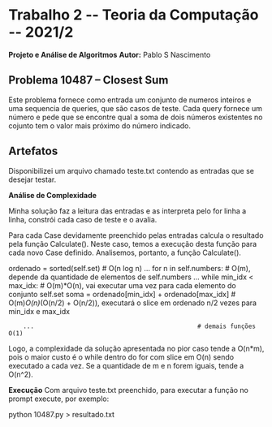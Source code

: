 # Trabalho 2 -- Teoria da Computação -- 2021/2

**Projeto e Análise de Algoritmos**
**Autor:** Pablo S Nascimento

## Problema 10487 – Closest Sum

Este problema fornece como entrada um conjunto de numeros inteiros e uma sequencia de queries, que são casos de teste. Cada query fornece um número e pede que se encontre qual a soma de dois números existentes no cojunto tem o valor mais próximo do número indicado.

## Artefatos

Disponibilizei um arquivo chamado teste.txt contendo as entradas que se desejar testar.

**Análise de Complexidade**

Minha solução faz a leitura das entradas e as interpreta pelo for linha a linha, constrói cada caso de teste e o avalia. 

Para cada Case devidamente preenchido pelas entradas calcula o resultado pela função Calculate(). Neste caso, temos a execução desta função para cada novo Case definido. Analisemos, portanto, a função Calculate().

ordenado = sorted(self.set)                             # O(n log n)
...
for n in self.numbers:                                  # O(m), depende da quantidade de elementos de self.numbers
    ...
    while min_idx < max_idx:                            # O(m)*O(n), vai executar uma vez para cada elemento do conjunto self.set
        soma = ordenado[min_idx] + ordenado[max_idx]    # O(m)*O(n)*(O(n/2) + O(n/2)),  executará o slice em ordenado n/2 vezes para min_idx e max_idx

        ...                                             # demais funções O(1)

Logo, a complexidade da solução apresentada no pior caso tende a O(n*m), pois o maior custo é o while dentro do for com slice em O(n) sendo executado a cada vez. Se a quantidade de m e n forem iguais, tende a O(n^2).

**Execução**
Com arquivo teste.txt preenchido, para executar a função no prompt execute, por exemplo:

python 10487.py > resultado.txt
